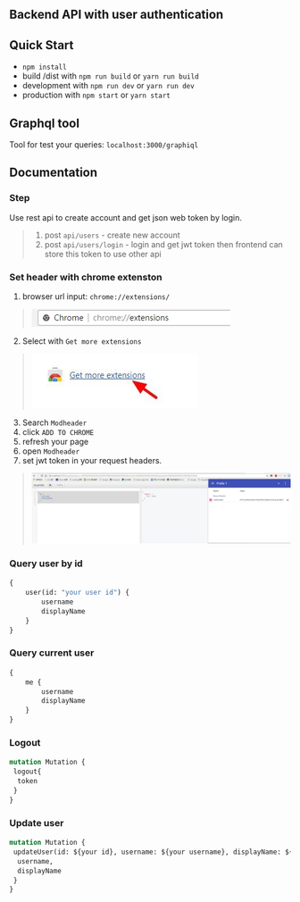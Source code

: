 Backend API with user authentication
---

## Quick Start
- `npm install`
- build /dist with `npm run build` or `yarn run build`
- development with `npm run dev` or `yarn run dev`
- production with `npm start` or `yarn start`

## Graphql tool
Tool for test your queries: `localhost:3000/graphiql`

## Documentation

### Step
Use rest api to create account and get json web token by login.
>1. post `api/users` - create new account
>2. post `api/users/login` - login and get jwt token then frontend can store this token to use other api

### Set header with chrome extenston
1. browser url input: `chrome://extensions/`
> ![browser url](../assets/browser_url.png)

2. Select with `Get more extensions`
> ![get more extensions](../assets/get_more_extensions.png)

3. Search `Modheader`
4. click `ADD TO CHROME`
5. refresh your page
6. open `Modheader`
7. set jwt token in your request headers.
> ![jwt auth](../assets/jwt_auth.png)


### Query user by id
```graphql
{
    user(id: "your user id") {
        username
        displayName
    }
}
```

### Query current user
```graphql
{
    me {
        username
        displayName
    }
}
```

### Logout
```graphql
mutation Mutation {
 logout{
  token
 }
}
```

### Update user
```graphql
mutation Mutation {
 updateUser(id: ${your id}, username: ${your username}, displayName: ${your displayName}){
  username,
  displayName
 }
}
```